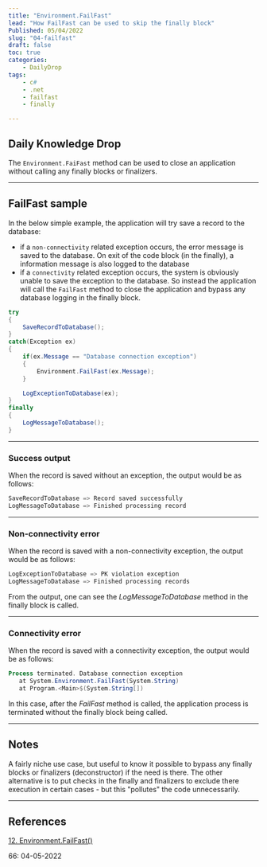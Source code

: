 ```yaml
---
title: "Environment.FailFast"
lead: "How FailFast can be used to skip the finally block"
Published: 05/04/2022
slug: "04-failfast"
draft: false
toc: true
categories:
    - DailyDrop
tags:
    - c#
    - .net
    - failfast
    - finally

---
```


## Daily Knowledge Drop

The `Environment.FaiFast` method can be used to close an application without calling any finally blocks or finalizers. 

---

## FailFast sample

In the below simple example, the application will try save a record to the database:
- if a `non-connectivity` related exception occurs, the error message is saved to the database. On exit of the code block (in the finally), a information message is also logged to the database
- if a `connectivity` related exception occurs, the system is obviously unable to save the exception to the database. So instead the application will call the `FailFast` method to close the application and bypass any database logging in the finally block.


``` csharp
try
{
    SaveRecordToDatabase();
}
catch(Exception ex)
{
    if(ex.Message == "Database connection exception")
    {
        Environment.FailFast(ex.Message);
    }

    LogExceptionToDatabase(ex);
}
finally
{
    LogMessageToDatabase();
}
```

---

### Success output

When the record is saved without an exception, the output would be as follows:

``` powershell
SaveRecordToDatabase => Record saved successfully
LogMessageToDatabase => Finished processing record
```

---

### Non-connectivity error

When the record is saved with a non-connectivity exception, the output would be as follows:

``` powershell
LogExceptionToDatabase => PK violation exception
LogMessageToDatabase => Finished processing records
```

From the output, one can see the _LogMessageToDatabase_ method in the finally block is called.

---

### Connectivity error

When the record is saved with a connectivity exception, the output would be as follows:

``` powershell
Process terminated. Database connection exception
   at System.Environment.FailFast(System.String)
   at Program.<Main>$(System.String[])
```

In this case, after the _FailFast_ method is called, the application process is terminated without the finally block being called.

---

## Notes

A fairly niche use case, but useful to know it possible to bypass any finally blocks or finalizers (deconstructor) if the need is there. The other alternative is to put checks in the finally and finalizers to exclude there execution in certain cases - but this "pollutes" the code unnecessarily.

---

## References

[12. Environment.FailFast()](https://www.automatetheplanet.com/top-15-underutilized-features-dotnet/#12)  

<?# DailyDrop ?>66: 04-05-2022<?#/ DailyDrop ?>
